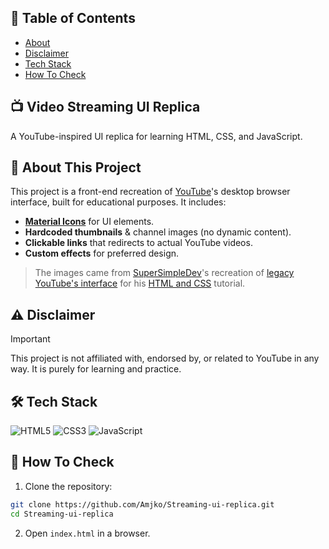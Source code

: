 ## 📃 Table of Contents
- [About](#-video-streaming-ui-replica)
- [Disclaimer](#-disclaimer)
- [Tech Stack](#%EF%B8%8F-tech-stack)
- [How To Check](#-how-to-check)

## 📺 Video Streaming UI Replica
A YouTube-inspired UI replica for learning HTML, CSS, and JavaScript.

## 🔷 About This Project
This project is a front-end recreation of [YouTube](https://www.youtube.com)'s desktop browser interface, built for educational purposes. It includes:
- [**Material Icons**](https://fonts.google.com/icons) for UI elements.
- **Hardcoded thumbnails** & channel images (no dynamic content).
- **Clickable links** that redirects to actual YouTube videos.
- **Custom effects** for preferred design.
> The images came from [SuperSimpleDev](https://www.youtube.com/@SuperSimpleDev)'s recreation of [legacy YouTube's interface](https://supersimple.dev/exercises/youtube/) for his [HTML and CSS](https://www.youtube.com/watch?v=G3e-cpL7ofc) tutorial.

## ⚠️ Disclaimer
> [!IMPORTANT]
> This project is not affiliated with, endorsed by, or related to YouTube in any way. It is purely for learning and practice.

## 🛠️ Tech Stack
![HTML5](https://img.shields.io/badge/html5-%23E34F26.svg?style=for-the-badge&logo=html5&logoColor=white)
![CSS3](https://img.shields.io/badge/css3-%231572B6.svg?style=for-the-badge&logo=css3&logoColor=white)
![JavaScript](https://img.shields.io/badge/javascript-%23323330.svg?style=for-the-badge&logo=javascript&logoColor=%23F7DF1E)

## 📂 How To Check
1. Clone the repository:
```sh
git clone https://github.com/Amjko/Streaming-ui-replica.git
cd Streaming-ui-replica
```
2. Open `index.html` in a browser.